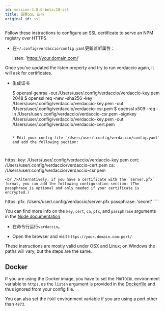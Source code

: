 ```yaml
---
id: version-4.0.0-beta.10-ssl
title: 设置SSL 证书
original_id: ssl
---
```


Follow these instructions to configure an SSL certificate to serve an NPM registry over HTTPS.

* 在`~/.config/verdaccio/config.yaml`更新监听属性：

    listen: 'https://your.domain.com/'
    

Once you've updated the listen property and try to run verdaccio again, it will ask for certificates.

* 生成证书

     $ openssl genrsa -out /Users/user/.config/verdaccio/verdaccio-key.pem 2048
     $ openssl req -new -sha256 -key /Users/user/.config/verdaccio/verdaccio-key.pem -out /Users/user/.config/verdaccio/verdaccio-csr.pem
     $ openssl x509 -req -in /Users/user/.config/verdaccio/verdaccio-csr.pem -signkey /Users/user/.config/verdaccio/verdaccio-key.pem -out /Users/user/.config/verdaccio/verdaccio-cert.pem
     ````
    
    * Edit your config file `/Users/user/.config/verdaccio/config.yaml` and add the following section:
    
    

https: key: /Users/user/.config/verdaccio/verdaccio-key.pem cert: /Users/user/.config/verdaccio/verdaccio-cert.pem ca: /Users/user/.config/verdaccio/verdaccio-csr.pem

    <br />Alternatively, if you have a certificate with the `server.pfx` format, you can add the following configuration section: (The passphrase is optional and only needed if your certificate is encrypted.)
    
    

https: pfx: /Users/user/.config/verdaccio/server.pfx passphrase: 'secret' ````

You can find more info on the `key`, `cert`, `ca`, `pfx`, and `passphrase` arguments in the [Node documentation](https://nodejs.org/api/tls.html#tls_tls_createsecurecontext_options)

* 在命令行运行`verdaccio`。

* Open the browser and visit `https://your.domain.com:port/`

These instructions are mostly valid under OSX and Linux; on Windows the paths will vary, but the steps are the same.

## Docker

If you are using the Docker image, you have to set the `PROTOCOL` environment variable to `https`, as the `listen` argument is provided in the [Dockerfile](https://github.com/verdaccio/verdaccio/blob/master/Dockerfile#L43) and thus ignored from your config file.

You can also set the `PORT` environment variable if you are using a port other than `4873`.